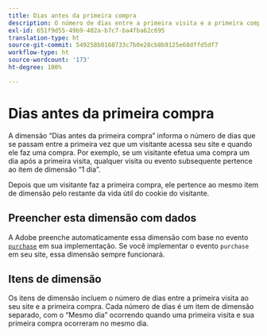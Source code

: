 ```yaml
---
title: Dias antes da primeira compra
description: O número de dias entre a primeira visita e a primeira compra.
exl-id: 651f9d55-49b9-402a-b7c7-ba4fba62c695
translation-type: ht
source-git-commit: 549258b0168733c7b0e28cb8b9125e68dffd5df7
workflow-type: ht
source-wordcount: '173'
ht-degree: 100%

---
```


# Dias antes da primeira compra

A dimensão “Dias antes da primeira compra” informa o número de dias que se passam entre a primeira vez que um visitante acessa seu site e quando ele faz uma compra. Por exemplo, se um visitante efetua uma compra um dia após a primeira visita, qualquer visita ou evento subsequente pertence ao item de dimensão “1 dia”.

Depois que um visitante faz a primeira compra, ele pertence ao mesmo item de dimensão pelo restante da vida útil do cookie do visitante.

## Preencher esta dimensão com dados

A Adobe preenche automaticamente essa dimensão com base no evento [`purchase`](/help/implement/vars/page-vars/events/event-purchase.md) em sua implementação. Se você implementar o evento `purchase` em seu site, essa dimensão sempre funcionará.

## Itens de dimensão

Os itens de dimensão incluem o número de dias entre a primeira visita ao seu site e a primeira compra. Cada número de dias é um item de dimensão separado, com o “Mesmo dia” ocorrendo quando uma primeira visita e sua primeira compra ocorreram no mesmo dia.
